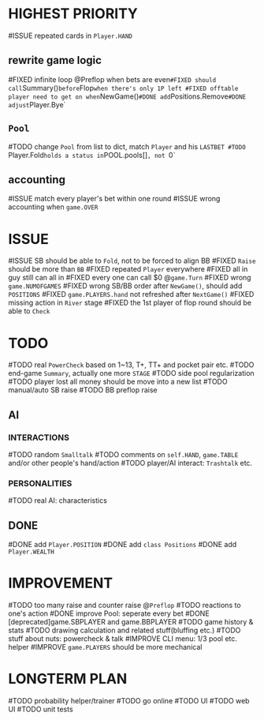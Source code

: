 # HIGHEST PRIORITY

#ISSUE repeated cards in `Player.HAND`

## rewrite game logic

#FIXED infinite loop @Preflop when bets are even`
#FIXED should call `Summary()` before `Flop` when there's only 1P left
#FIXED offtable player need to get on when `NewGame()`
#DONE add `Positions.Remove`
#DONE adjust `Player.Bye`

## `Pool`
#TODO change `Pool` from list to dict, match `Player` and his `LASTBET
#TODO `Player.Fold` holds a status in `POOL.pools[]`, not `0`

## accounting
#ISSUE match every player's bet within one round
#ISSUE wrong accounting when `game.OVER`

# ISSUE
#ISSUE SB should be able to `Fold`, not to be forced to align BB
#FIXED `Raise` should be more than `BB`
#FIXED repeated `Player` everywhere
#FIXED all in guy still can all in
#FIXED every one can call $0 @`game.Turn`
#FIXED wrong `game.NUMOFGAMES`
#FIXED wrong SB/BB order after `NewGame()`, should add `POSITIONS`
#FIXED `game.PLAYERS.hand` not refreshed after `NextGame()`
#FIXED missing action in `River` stage
#FIXED the 1st player of flop round should be able to `Check`

# TODO
#TODO real `PowerCheck` based on 1~13, T+, TT+ and pocket pair etc.
#TODO end-game `Summary`, actually one more `STAGE`
#TODO side pool regularization
#TODO player lost all money should be move into a new list
#TODO manual/auto SB raise
#TODO BB preflop raise

## AI
### INTERACTIONS
#TODO random `Smalltalk`
#TODO comments on `self.HAND`, `game.TABLE` and/or other people's hand/action
#TODO player/AI interact: `Trashtalk` etc.

### PERSONALITIES
#TODO real AI: characteristics

## DONE
#DONE add `Player.POSITION`
#DONE add `class Positions`
#DONE add `Player.WEALTH`

# IMPROVEMENT

#TODO too many raise and counter raise @`Preflop`
#TODO reactions to one's action
#DONE improve Pool: seperate every bet
#DONE [deprecated]game.SBPLAYER and game.BBPLAYER
#TODO game history & stats
#TODO drawing calculation and related stuff(bluffing etc.)
#TODO stuff about nuts: powercheck & talk
#IMPROVE CLI menu: 1/3 pool etc. helper
#IMPROVE `game.PLAYERS` should be more mechanical

# LONGTERM PLAN
#TODO probability helper/trainer
#TODO go online
#TODO UI
#TODO web UI
#TODO unit tests